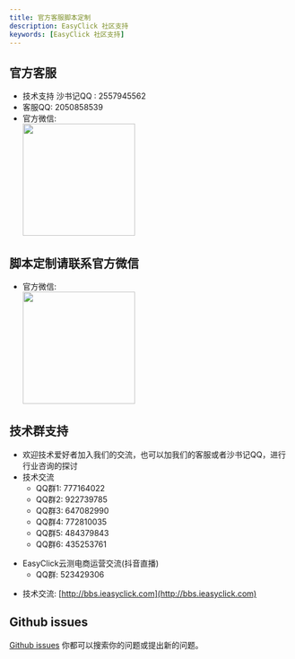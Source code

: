 ```yaml
---
title: 官方客服脚本定制 
description: EasyClick 社区支持 
keywords: [EasyClick 社区支持]
---
```


## 官方客服
- 技术支持 沙书记QQ : 2557945562
- 客服QQ: 2050858539
- 官方微信:<br/>
  <img src="/img/wx2.png" width="200px"/>


## 脚本定制请联系官方微信
- 官方微信:<br/>
  <img src="/img/wx2.png" width="200px"/>


## 技术群支持

- 欢迎技术爱好者加入我们的交流，也可以加我们的客服或者沙书记QQ，进行行业咨询的探讨
- 技术交流
    - QQ群1: 777164022
    - QQ群2: 922739785
    - QQ群3: 647082990
    - QQ群4: 772810035
    - QQ群5: 484379843
    - QQ群6: 435253761
* EasyClick云测电商运营交流(抖音直播)
  * QQ群: 523429306
  
- 技术交流:
  [http://bbs.ieasyclick.com](http://bbs.ieasyclick.com)

## Github issues

[Github issues](https://github.com/easy-click/easyclick-libs) 你都可以搜索你的问题或提出新的问题。



